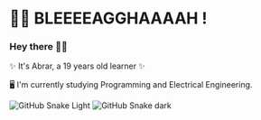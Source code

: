 


# 🧟‍♀️ BLEEEEAGGHAAAAH !
### Hey there ✌🏼
✨ It's Abrar, a 19 years old learner ✨



🖥 I'm currently studying Programming and Electrical Engineering.


![GitHub Snake Light](github-snake.svg#gh-light-mode-only)
![GitHub Snake dark](github-snake-dark.svg#gh-dark-mode-only)
